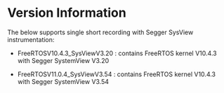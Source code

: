 # Version Information

The below supports single short recording with Segger SysView instrumentation:

- FreeRTOSV10.4.3_SysViewV3.20 : contains FreeRTOS kernel V10.4.3 with Segger SystemView V3.20

- FreeRTOSV11.0.4_SysViewV3.54 : contains FreeRTOS kernel V10.4.3 with Segger SystemView V3.54
